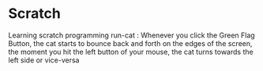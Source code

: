 # Scratch
Learning scratch programming
run-cat : Whenever you click the Green Flag Button, the cat starts to bounce back and forth on the edges of the screen, the moment you hit the left button of your mouse, the cat turns towards the left side or vice-versa

